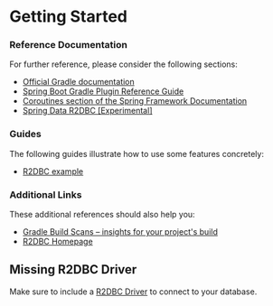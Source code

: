 # Getting Started

### Reference Documentation
For further reference, please consider the following sections:

* [Official Gradle documentation](https://docs.gradle.org)
* [Spring Boot Gradle Plugin Reference Guide](https://docs.spring.io/spring-boot/docs/2.2.4.RELEASE/gradle-plugin/reference/html/)
* [Coroutines section of the Spring Framework Documentation](https://docs.spring.io/spring/docs/5.2.3.RELEASE/spring-framework-reference/languages.html#coroutines)
* [Spring Data R2DBC [Experimental]](https://docs.spring.io/spring-data/r2dbc/docs/1.0.x/reference/html/#reference)

### Guides
The following guides illustrate how to use some features concretely:

* [R2DBC example](https://github.com/spring-projects-experimental/spring-boot-r2dbc/tree/master/spring-boot-example-h2)

### Additional Links
These additional references should also help you:

* [Gradle Build Scans – insights for your project's build](https://scans.gradle.com#gradle)
* [R2DBC Homepage](https://r2dbc.io)

## Missing R2DBC Driver

Make sure to include a [R2DBC Driver](https://r2dbc.io/drivers/) to connect to your database.
